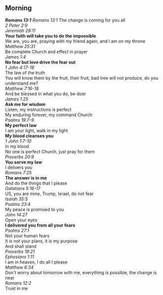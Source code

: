 ## Morning

**_Romans 13:1_**
_Romans 13:1_
The change is coming for you all  
_2 Peter 2:9_  
_Jeremiah 29:11_  
**Your faith will take you to do the impossible**  
We are, you are, praying with my friend again, and I am on my throne  
_Matthew 25:31_  
Be complete Church and effect in prayer  
_James 1:4_  
**No fear but love drive the fear out**  
_1 John 4:17-18_  
The law of the truth  
You will know them by the fruit, their fruit, bad tree will not produce, do you understand me?  
_Matthew 7:16-18_  
And be blessed in what you do, be doer  
_James 1:25_  
**Ask me for wisdom**  
Listen, my instructions is perfect  
My enduring forever, my command Church  
_Psalms 19:7-9_  
**My perfect law**  
I am your light, walk in my light  
**My blood cleanses you**  
_1 John 1:7-10_  
In my blood  
No one is perfect Church, just pray for them  
_Proverbs 20:9_  
**You serve my law**  
I delivers you  
_Romans 7:25_  
**The answer is in me**  
And do the things that I please  
_Galatians 5:16-17_  
US, you are mine, Trump, Israel, do not fear  
_Isaiah 35:5_  
_Psalms 23:4_  
My peace is promised to you  
_John 14:27_  
Open your eyes  
**I delivered you from all your fears**  
_Psalms 27:1_  
Not your human fears  
It is not your plans, it is my purpose  
And shall stand  
_Proverbs 19:21_  
_Ephesians 1:11_  
I am in heaven, I do all I please  
_Matthew 6:34_  
Don't worry about tomorrow with me, everything is possible, the change is near  
_Romans 12:2_  
Trust in me  

